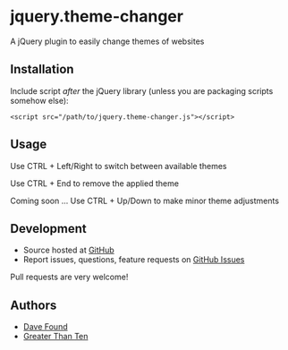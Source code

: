 # jquery.theme-changer

A jQuery plugin to easily change themes of websites

## Installation

Include script *after* the jQuery library (unless you are packaging scripts somehow else):

    <script src="/path/to/jquery.theme-changer.js"></script>

## Usage

Use CTRL + Left/Right to switch between available themes

Use CTRL + End to remove the applied theme

Coming soon ... Use CTRL + Up/Down to make minor theme adjustments

## Development

- Source hosted at [GitHub](https://github.com/greaterthanten/jquery.theme-changer)
- Report issues, questions, feature requests on [GitHub Issues](https://github.com/greaterthanten/jquery.theme-changer/issues)

Pull requests are very welcome!

## Authors

- [Dave Found](https://github.com/davefound)
- [Greater Than Ten](https://github.com/greaterthanten)